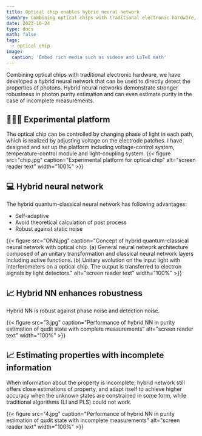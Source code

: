 ```yaml
---
title: Optical chip enables hybrid neural network
summary: Combining optical chips with traditional electronic hardware, we have developed a hybrid neural network that can be used to directly detect the properties of photons. Hybrid neural networks demonstrate stronger robustness in photon purity estimation and can even estimate purity in the case of incomplete measurements.
date: 2023-10-24
type: docs
math: false
tags:
  - optical chip
image:
  caption: 'Embed rich media such as videos and LaTeX math'
---
```


Combining optical chips with traditional electronic hardware, we have developed a hybrid neural network that can be used to directly detect the properties of photons. Hybrid neural networks demonstrate stronger robustness in photon purity estimation and can even estimate purity in the case of incomplete measurements.



## 🧑🏻‍🔧️ Experimental platform

The optical chip can be controlled by changing phase of light in each path, which is realized by adjusting voltage on the electrode patches. I have designed and set up the platform including voltage-control system, temperature-control module and light-coupling system.
{{< figure src="chip.jpg" caption="Experimental platform for optical chip" alt="screen reader text" width="100%" >}}

## 💻 Hybrid neural network

The hybrid quantum-classical neural network has following advantages:
- Self-adaptive
- Avoid theoretical calculation of post process
- Robust against static noise

{{< figure src="ONN.jpg" caption="Concept of hybrid quantum-classical neural network
with optical chip. (a) General neural network architecture composed of an unitary transformation and classical neural network layers including active functions. (b) Unitary evolution on the input light with interferometers on a optical chip. The output is transferred to electron signals by light detectors." alt="screen reader text" width="100%" >}}


## 📈 Hybrid NN enhances robustness

Hybrid NN is robust against phase noise and detection noise.

{{< figure src="3.jpg" caption="Performance of hybrid NN in purity estimation of qudit state with complete measurements" alt="screen reader text" width="100%" >}}

## 📈 Estimating properties with incomplete information

When information about the property is incomplete, hybrid network still offers close estimations of property, and adapt itself to achieve higher accuracy when the unknown states are constrained in some form, while traditional algorithms (LI and PLS) could not work.

{{< figure src="4.jpg" caption="Performance of hybrid NN in purity estimation of qudit state with incomplete measurements" alt="screen reader text" width="100%" >}}